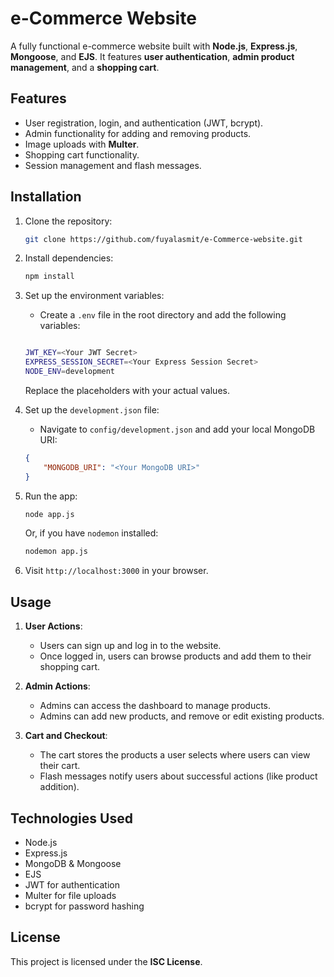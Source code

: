 # e-Commerce Website

A fully functional e-commerce website built with **Node.js**, **Express.js**, **Mongoose**, and **EJS**. It features **user authentication**, **admin product management**, and a **shopping cart**.

## Features
- User registration, login, and authentication (JWT, bcrypt).
- Admin functionality for adding and removing products.
- Image uploads with **Multer**.
- Shopping cart functionality.
- Session management and flash messages.

## Installation

1. Clone the repository:
    ```bash
    git clone https://github.com/fuyalasmit/e-Commerce-website.git
    ```

2. Install dependencies:
    ```bash
    npm install
    ```

3. Set up the environment variables:
    - Create a `.env` file in the root directory and add the following variables:
    ```bash
    
    JWT_KEY=<Your JWT Secret>
    EXPRESS_SESSION_SECRET=<Your Express Session Secret>
    NODE_ENV=development
    ```
    Replace the placeholders with your actual values.

4. Set up the `development.json` file:
    - Navigate to `config/development.json` and add your local MongoDB URI:
    ```json
    {
        "MONGODB_URI": "<Your MongoDB URI>"
    }
    ```

5. Run the app:
    ```bash
    node app.js
    ```
    Or, if you have `nodemon` installed:
    ```bash
    nodemon app.js
    ```

6. Visit `http://localhost:3000` in your browser.

## Usage

1. **User Actions**:
    - Users can sign up and log in to the website.
    - Once logged in, users can browse products and add them to their shopping cart.

2. **Admin Actions**:
    - Admins can access the dashboard to manage products.
    - Admins can add new products, and remove or edit existing products.

3. **Cart and Checkout**:
    - The cart stores the products a user selects where users can view their cart.
    - Flash messages notify users about successful actions (like product addition).

## Technologies Used
- Node.js
- Express.js
- MongoDB & Mongoose
- EJS
- JWT for authentication
- Multer for file uploads
- bcrypt for password hashing

## License
This project is licensed under the **ISC License**.
